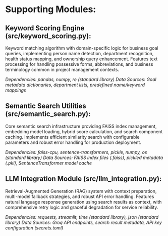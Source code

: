 # Supporting Modules: #

## Keyword Scoring Engine (src/keyword_scoring.py): ##
Keyword matching algorithm with domain-specific logic for business goal queries, implementing person name detection, department recognition, health status mapping, and ownership query enhancement. Features text processing for handling possessive forms, abbreviations, and business terminology common in project management contexts.

*Dependencies: pandas, numpy, re (standard library)
Data Sources: Goal metadata dictionaries, department lists, predefined name/keyword mappings*

## Semantic Search Utilities (src/semantic_search.py): ##
Core semantic search infrastructure providing FAISS index management, embedding model loading, hybrid score calculation, and search component caching. Implements efficient similarity search with configurable parameters and robust error handling for production deployment.

*Dependencies: faiss-cpu, sentence-transformers, pickle, numpy, os (standard library)
Data Sources: FAISS index files (.faiss), pickled metadata (.pkl), SentenceTransformer model cache* 

## LLM Integration Module (src/llm_integration.py): ##
Retrieval-Augmented Generation (RAG) system with context preparation, multi-model fallback strategies, and robust API error handling. Features natural language response generation using search results as context, with comprehensive retry logic and graceful degradation for service reliability.

*Dependencies: requests, streamlit, time (standard library), json (standard library)
Data Sources: Groq API endpoints, search result metadata, API key configuration (secrets.toml)*
